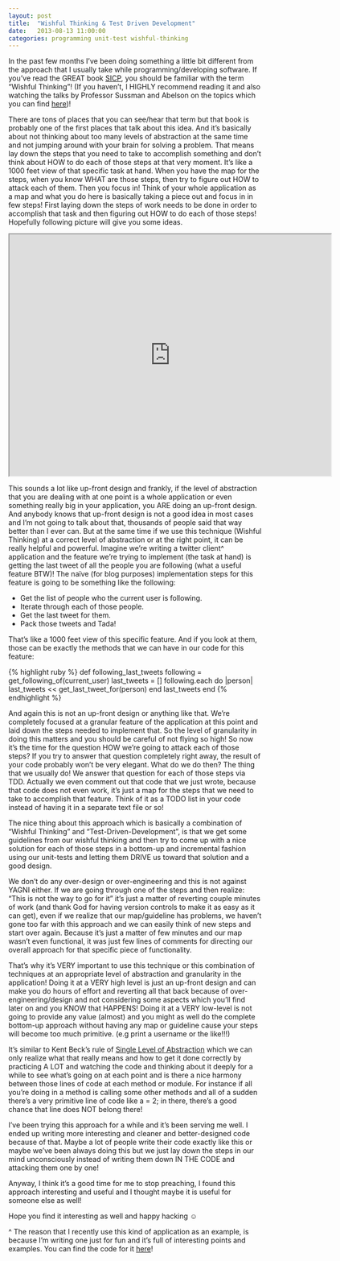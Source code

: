 ```yaml
---
layout: post
title:  "Wishful Thinking & Test Driven Development"
date:   2013-08-13 11:00:00
categories: programming unit-test wishful-thinking
---
```


In the past few months I’ve been doing something a little bit different from the approach that I usually take while programming/developing software. If you’ve read the GREAT book [SICP](http://www.amazon.com/Structure-Interpretation-Computer-Programs-Engineering/dp/0262510871/ref=sr_1_1?ie=UTF8&amp;qid=1379517612&amp;sr=8-1&amp;keywords=SICP+book), you should be familiar with the term “Wishful Thinking”! (If you haven’t, I HIGHLY recommend reading it and also watching the talks by Professor Sussman and Abelson on the topics which you can find [here](http://www.youtube.com/playlist?list=PLB63C06FAF154F047))!

There are tons of places that you can see/hear that term but that book is probably one of the first places that talk about this idea. And it’s basically about not thinking about too many levels of abstraction at the same time and not jumping around with your brain for solving a problem. That means lay down the steps that you need to take to accomplish something and don’t think about HOW to do each of those steps at that very moment. It’s like a 1000 feet view of that specific task at hand. When you have the map for the steps, when you know WHAT are those steps, then try to figure out HOW to attack each of them. Then you focus in! Think of your whole application as a map and what you do here is basically taking a piece out and focus in in few steps! First laying down the steps of work needs to be done in order to accomplish that task and then figuring out HOW to do each of those steps! Hopefully following picture will give you some ideas.

<iframe src="https://drive.google.com/file/d/1-mYoPvNM0jqZjJOw-LCzOXMzzhBCip0O/preview" width="640" height="480"></iframe>

This sounds a lot like up-front design and frankly, if the level of abstraction that you are dealing with at one point is a whole application or even something really big in your application, you ARE doing an up-front design. And anybody knows that up-front design is not a good idea in most cases and I’m not going to talk about that, thousands of people said that way better than I ever can. But at the same time if we use this technique (Wishful Thinking) at a correct level of abstraction or at the right point, it can be really helpful and powerful. Imagine we’re writing a twitter client^ application and the feature we’re trying to implement (the task at hand) is getting the last tweet of all the people you are following (what a useful feature BTW)! The naïve (for blog purposes) implementation steps for this feature is going to be something like the following:

  - Get the list of people who the current user is following.
  - Iterate through each of those people.
  - Get the last tweet for them.
  - Pack those tweets and Tada!

That’s like a 1000 feet view of this specific feature. And if you look at them, those can be exactly the methods that we can have in our code for this feature:

{% highlight ruby %}
 def following_last_tweets
   following = get_following_of(current_user)
   last_tweets = []
   following.each do |person|
   last_tweets << get_last_tweet_for(person)
   end
   last_tweets
 end
{% endhighlight %}

And again this is not an up-front design or anything like that. We’re completely focused at a granular feature of the application at this point and laid down the steps needed to implement that. So the level of granularity in doing this matters and you should be careful of not flying so high! So now it’s the time for the question HOW we’re going to attack each of those steps? If you try to answer that question completely right away, the result of your code probably won’t be very elegant. What do we do then? The thing that we usually do! We answer that question for each of those steps via TDD. Actually we even comment out that code that we just wrote, because that code does not even work, it’s just a map for the steps that we need to take to accomplish that feature. Think of it as a TODO list in your code instead of having it in a separate text file or so!

The nice thing about this approach which is basically a combination of “Wishful Thinking” and “Test-Driven-Development”, is that we get some guidelines from our wishful thinking and then try to come up with a nice solution for each of those steps in a bottom-up and incremental fashion using our unit-tests and letting them DRIVE us toward that solution and a good design.

We don’t do any over-design or over-engineering and this is not against YAGNI either. If we are going through one of the steps and then realize: “This is not the way to go for it” it’s just a matter of reverting couple minutes of work (and thank God for having version controls to make it as easy as it can get), even if we realize that our map/guideline has problems, we haven’t gone too far with this approach and we can easily think of new steps and start over again. Because it’s just a matter of few minutes and our map wasn’t even functional, it was just few lines of comments for directing our overall approach for that specific piece of functionality.

That’s why it’s VERY important to use this technique or this combination of techniques at an appropriate level of abstraction and granularity in the application! Doing it at a VERY high level is just an up-front design and can make you do hours of effort and reverting all that back because of over-engineering/design and not considering some aspects which you’ll find later on and you KNOW that HAPPENS! Doing it at a VERY low-level is not going to provide any value (almost) and you might as well do the complete bottom-up approach without having any map or guideline cause your steps will become too much primitive. (e.g print a username or the like!!!)

It’s similar to Kent Beck’s rule of [Single Level of Abstraction](http://www.markhneedham.com/blog/2009/06/12/coding-single-level-of-abstraction-principle/) which we can only realize what that really means and how to get it done correctly by practicing A LOT and watching the code and thinking about it deeply for a while to see what’s going on at each point and is there a nice harmony between those lines of code at each method or module. For instance if all you’re doing in a method is calling some other methods and all of a sudden there’s a very primitive line of code like a = 2; in there, there’s a good chance that line does NOT belong there!

I’ve been trying this approach for a while and it’s been serving me well. I ended up writing more interesting and cleaner and better-designed code because of that. Maybe a lot of people write their code exactly like this or maybe we’ve been always doing this but we just lay down the steps in our mind unconsciously instead of writing them down IN THE CODE and attacking them one by one!

Anyway, I think it’s a good time for me to stop preaching, I found this approach interesting and useful and I thought maybe it is useful for someone else as well!

Hope you find it interesting as well and happy hacking ☺

^ The reason that I recently use this kind of application as an example, is because I’m writing one just for fun and it’s full of interesting points and examples. You can find the code for it [here](https://github.com/Sam-Serpoosh/twitter_client)!
